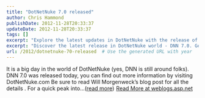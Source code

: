 ```yaml
---
title: "DotNetNuke 7.0 released"
author: Chris Hammond
publishDate: 2012-11-28T20:33:37
updateDate: 2012-11-28T20:33:37
tags: []
excerpt: "Explore the latest updates in DotNetNuke with the release of DNN 7.0. Dive into the details on Will Morgenweck's blog post."
excerpt: "Discover the latest release in DotNetNuke world - DNN 7.0. Get all the details and insights from Will Morgenweck's blog post at weblogs.asp.net."
url: /2012/dotnetnuke-70-released  # Use the generated URL with year
---
```

It is a big day in the world of DotNetNuke (yes, DNN is still around folks). DNN 7.0 was released today, you can find out more information by visiting DotNetNuke.com Be sure to read Will Morgenweck’s blog post for all the details . For a quick peak into...(<a href="https://weblogs.asp.net/christoc/archive/2012/11/28/dotnetnuke-7-0-released.aspx">read more</a>)<img src="https://weblogs.asp.net/aggbug.aspx?PostID=9483028" width="1" height="1"> <a href="https://weblogs.asp.net/christoc/archive/2012/11/28/dotnetnuke-7-0-released.aspx">Read More at weblogs.asp.net</a>

